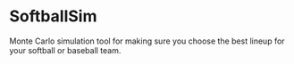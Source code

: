 # SoftballSim
Monte Carlo simulation tool for making sure you choose the best lineup for your softball or baseball team.
